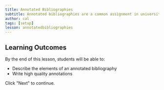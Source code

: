 ```yaml
---
title: Annotated Bibliographies
subtitle: Annotated bibliographies are a common assignment in university. Annotated bibliographies provide an opportunity to dive into the research on a topic to get a sense of how the scholarly conversation has developed, allowing you to choose a direction for your own contribution. This lesson will show you how to succeed with your annotated bibliography assignments.
author: cal
tags: [setup]
lesson: annotatedbibliographies
---
```


## Learning Outcomes

By the end of this lesson, students will be able to:

* Describe the elements of an annotated bibliography
* Write high quality annotations

Click "Next" to continue.

